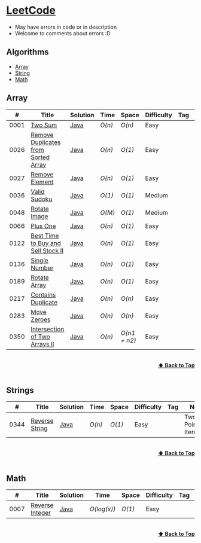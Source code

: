 # [LeetCode](https://leetcode.com/problemset/all/)
* May have errors in code or in description
* Welcome to comments about errors :D

## Algorithms
* [Array](https://github.com/MrP29/LeetCode/tree/main/Array)
* [String](https://github.com/MrP29/LeetCode/tree/main/String)
* [Math](https://github.com/MrP29/LeetCode/tree/main/Math)

## Array
|  #  | Title           |  Solution       |  Time           | Space           | Difficulty    | Tag          | Note| 
|-----|---------------- | --------------- | --------------- | --------------- | ------------- |--------------|-----|
0001 | [Two Sum](https://leetcode.com/problems/two-sum/)| [Java](./Array/Java/1_Two_Sum.java) | _O(n)_       | _O(n)_         | Easy           || Hash Table
0026 | [Remove Duplicates from Sorted Array](https://leetcode.com/problems/remove-duplicates-from-sorted-array/)| [Java](./Array/Java/26_Remove_Duplicates_from_Sorted_Array.java) | _O(n)_       | _O(1)_         | Easy           || Two Pointers
0027 | [Remove Element](https://leetcode.com/problems/remove-element/)| [Java](./Array/Java/27_Remove_Element.java) | _O(n)_       | _O(1)_         | Easy           || Two Pointers
0036 | [Valid Sudoku](https://leetcode.com/problems/valid-sudoku/)| [Java](./Array/Java/26_Remove_Duplicates_from_Sorted_Array.java) | _O(1)_       | _O(1)_         | Medium           || Hash Table
0048 | [Rotate Image](https://leetcode.com/problems/rotate-image/)| [Java](./Array/Java/48_Rotate_Image.java) | _O(M)_       | _O(1)_         | Medium           || Iteration, Matrix
0066 | [Plus One](https://leetcode.com/problems/plus-one/)| [Java](./Array/Java/66_Plus_One.java) | _O(n)_       | _O(1)_         | Easy           || Iteration
0122 | [Best Time to Buy and Sell Stock II](https://leetcode.com/problems/best-time-to-buy-and-sell-stock-ii/)| [Java](./Array/Java/122_Best_Time_to_Buy_and_Sell_Stock_II.java) | _O(n)_       | _O(1)_         | Easy           || Simple One Pass
0136 | [Single Number](https://leetcode.com/problems/single-number/)| [Java](./Array/Java/136_Single_Number.java) | _O(n)_       | _O(1)_         | Easy           || Bit Manipulation
0189 | [Rotate Array](https://leetcode.com/problems/rotate-array/)| [Java](./Array/Java/189_Rotate_Array.java) | _O(n)_       | _O(1)_         | Easy           || Reverse Array
0217 | [Contains Duplicate](https://leetcode.com/problems/contains-duplicate/)| [Java](./Array/Java/217_Contains_Duplicate.java) | _O(n)_       | _O(n)_         | Easy           || Hash Table
0283 | [Move Zeroes](https://leetcode.com/problems/move-zeroes/)| [Java](./Array/Java/283_Move_Zeroes.java) | _O(n)_       | _O(n)_         | Easy           || Two Pointers
0350 | [Intersection of Two Arrays II](https://leetcode.com/problems/intersection-of-two-arrays-ii/)| [Java](./Array/Java/350_Intersection_of_Two_Arrays_II.java) | _O(n)_       | _O(n1 + n2)_         | Easy           || Hash Table

<br/>
<div align="right">
    <b><a href="#algorithms">⬆️ Back to Top</a></b>
</div>
<br/>

## Strings
|  #  | Title           |  Solution       |  Time           | Space           | Difficulty    | Tag          | Note| 
|-----|---------------- | --------------- | --------------- | --------------- | ------------- |--------------|-----|
0344 | [Reverse String](https://leetcode.com/problems/reverse-string/)| [Java](./String/Java/344_Reverse_String.java) | _O(n)_       | _O(1)_         | Easy           || Two Pointers, Iteration

<br/>
<div align="right">
    <b><a href="#algorithms">⬆️ Back to Top</a></b>
</div>
<br/>

## Math
|  #  | Title           |  Solution       |  Time           | Space           | Difficulty    | Tag          | Note| 
|-----|---------------- | --------------- | --------------- | --------------- | ------------- |--------------|-----|
0007 | [Reverse Integer](https://leetcode.com/problems/reverse-integer/)| [Java](./Math/Java/7_Reverse_Integer.java) | _O(log(x))_       | _O(1)_         | Easy           || 

<br/>
<div align="right">
    <b><a href="#algorithms">⬆️ Back to Top</a></b>
</div>
<br/>